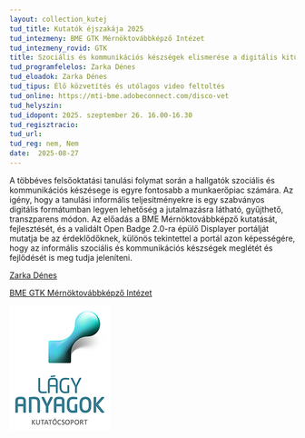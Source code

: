 ```yaml
---
layout: collection_kutej
tud_title: Kutatók éjszakája 2025
tud_intezmeny: BME GTK Mérnöktovábbképző Intézet
tud_intezmeny_rovid: GTK
title: Szociális és kommunikációs készségek elismerése a digitális kitűzőkkel
tud_programfelelos: Zarka Dénes
tud_eloadok: Zarka Dénes
tud_tipus: Élő közvetítés és utólagos video feltoltés
tud_online: https://mti-bme.adobeconnect.com/disco-vet
tud_helyszin: 
tud_idopont: 2025. szeptember 26. 16.00-16.30
tud_regisztracio: 
tud_url: 
tud_reg: nem, Nem
date:  2025-08-27
---
```


A többéves felsőoktatási tanulási folymat során a hallgatók szociális és kommunikációs készésege is egyre fontosabb a munkaerőpiac számára. 
Az igény, hogy a tanulási informális teljesítményekre is egy szabványos digitális formátumban legyen lehetőség a jutalmazásra látható, gyűjthető, transzparens módon. 
Az előadás a BME Mérnöktovábbképző kutatását, fejlesztését, és a validált Open Badge 2.0-ra épülő Displayer portálját mutatja be az érdeklődőknek, különös tekintettel a portál azon képességére, hogy az informális szociális és kommunikációs készségek meglétét és fejlődését is meg tudja jeleníteni.

[Zarka Dénes](https://tudprog.bme.hu/kutatok_ejszakaja/profilok/zarka_denes)

[BME GTK Mérnöktovábbképző Intézet](https://www.mti.bme.hu/)

![Szociális és kommunikációs készségek elismerése a digitális kitűzőkkel](../2025/images/kalandozas-a-lagy-anyagok-vilagaban-laborlatogatas.png)
